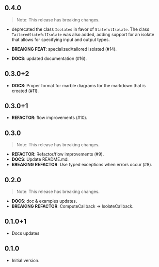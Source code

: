 ## 0.4.0

> Note: This release has breaking changes.

 - deprecated the class `Isolated` in favor of `StatefulIsolate`. The class `TailoredStatefulIsolate` was also added, adding support for an isolate that allows for specifying input and output types.

 - **BREAKING** **FEAT**: specialized/tailored isolated (#14).
 - **DOCS**: updated documentation (#16).

## 0.3.0+2

 - **DOCS**: Proper format for marble diagrams for the markdown that is created (#11).

## 0.3.0+1

 - **REFACTOR**: flow improvements (#10).

## 0.3.0

> Note: This release has breaking changes.

 - **REFACTOR**: Refactor/flow improvements (#9).
 - **DOCS**: Update README.md.
 - **BREAKING** **REFACTOR**: Use typed exceptions when errors occur (#8).

## 0.2.0

> Note: This release has breaking changes.

 - **DOCS**: doc & examples updates.
 - **BREAKING** **REFACTOR**: ComputeCallback -> IsolateCallback.

## 0.1.0+1

- Docs updates

## 0.1.0

- Initial version.
